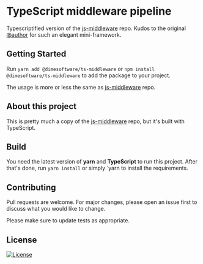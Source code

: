 # TypeScript middleware pipeline

Typescriptified version of the [js-middleware](https://github.com/unbug/js-middleware) repo. Kudos to the original [@author](https://github.com/unbug) for such an elegant mini-framework.

## Getting Started

Run `yarn add @dimesoftware/ts-middleware`  or `npm install @dimesoftware/ts-middleware` to add the package to your project.

The usage is more or less the same as [js-middleware](https://github.com/unbug/js-middleware) repo.

## About this project

This is pretty much a copy of the [js-middleware](https://github.com/unbug/js-middleware) repo, but it's built with TypeScript.

## Build

You need the latest version of **yarn** and **TypeScript** to run this project.
After that's done, run `yarn install` or simply `yarn to install the requirements.

## Contributing

Pull requests are welcome. For major changes, please open an issue first to discuss what you would like to change.

Please make sure to update tests as appropriate.

## License

[![License](http://img.shields.io/:license-mit-blue.svg?style=flat-square)](http://badges.mit-license.org)